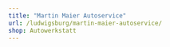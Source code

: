 ```yaml
---
title: "Martin Maier Autoservice"
url: /ludwigsburg/martin-maier-autoservice/
shop: Autowerkstatt
---
```

